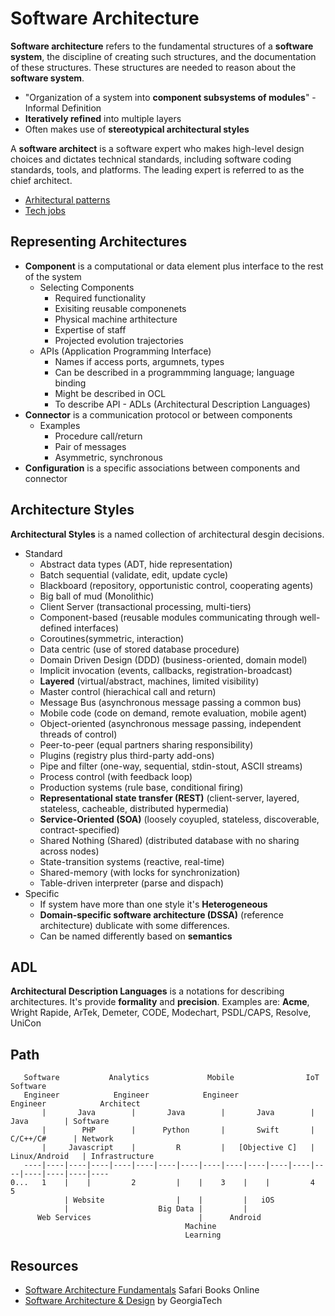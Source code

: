 # Software Architecture

**Software architecture** refers to the fundamental structures of a **software system**, the discipline of creating such structures, and the documentation of these structures. These structures are needed to reason about the **software system**.

- "Organization of a system into **component subsystems of modules**" - Informal Definition
- **Iteratively refined** into multiple layers
- Often makes use of **stereotypical architectural styles**

A **software architect** is a software expert who makes high-level design choices and dictates technical standards, including software coding standards, tools, and platforms. The leading expert is referred to as the chief architect.

- [Arhitectural patterns](/docs/misc/architectural-pattern.md)
- [Tech jobs](/docs/misc/tech-jobs.md)

## Representing Architectures

- **Component** is a computational or data element plus interface to the rest of the system
    - Selecting Components
        - Required functionality
        - Exisiting reusable componenets
        - Physical machine arthitecture
        - Expertise of staff
        - Projected evolution trajectories
    - APIs (Application Programming Interface)
        - Names if access ports, argumnets, types
        - Can be described in a programmming language; language binding
        - Might be described in OCL
        - To describe API - ADLs (Architectural Description Languages)
- **Connector** is a communication protocol or between components
    - Examples
        - Procedure call/return
        - Pair of messages
        - Asymmetric, synchronous
- **Configuration** is a specific associations between components and connector

## Architecture Styles

**Architectural Styles** is a named collection of architectural desgin decisions.

- Standard
    - Abstract data types (ADT, hide representation)
    - Batch sequential (validate, edit, update cycle)
    - Blackboard (repository, opportunistic control, cooperating agents)
    - Big ball of mud (Monolithic)
    - Client Server (transactional processing, multi-tiers)
    - Component-based (reusable modules communicating through well-defined interfaces)
    - Coroutines(symmetric, interaction)
    - Data centric (use of stored database procedure)
    - Domain Driven Design (DDD) (business-oriented, domain model)
    - Implicit invocation (events, callbacks, registration-broadcast)
    - **Layered** (virtual/abstract, machines, limited visibility)
    - Master control (hierachical call and return)
    - Message Bus (asynchronous message passing a common bus)
    - Mobile code (code on demand, remote evaluation, mobile agent)
    - Object-oriented (asynchronous message passing, independent threads of control)
    - Peer-to-peer (equal partners sharing responsibility)
    - Plugins (registry plus third-party add-ons)
    - Pipe and filter (one-way, sequential, stdin-stout, ASCII streams)
    - Process control (with feedback loop)
    - Production systems (rule base, conditional firing)
    - **Representational state transfer (REST)** (client-server, layered, stateless, cacheable, distributed hypermedia)
    - **Service-Oriented (SOA)** (loosely coyupled, stateless, discoverable, contract-specified)
    - Shared Nothing (Shared) (distributed database with no sharing across nodes)
    - State-transition systems (reactive, real-time)
    - Shared-memory (with locks for synchronization)
    - Table-driven interpreter (parse and dispach)
- Specific
    - If system have more than one style it's **Heterogeneous**
    - **Domain-specific software architecture (DSSA)** (reference architecture) dublicate with some differences.
    - Can be named differently based on **semantics**

##  ADL

**Architectural Description Languages** is a notations for describing architectures. It's provide **formality** and **precision**. Examples are: **Acme**, Wright Rapide, ArTek, Demeter, CODE, Modechart, PSDL/CAPS, Resolve, UniCon

## Path

       Software           Analytics             Mobile                IoT              Software
       Engineer            Engineer            Engineer            Engineer            Architect
           |       Java        |       Java        |       Java        |       Java        | Software
           |        PHP        |      Python       |       Swift       |     C/C++/C#      | Network
           |     Javascript    |         R         |   [Objective C]   |   Linux/Android   | Infrastructure
       ----|----|----|----|----|----|----|----|----|----|----|----|----|----|----|----|----|----
    0...   1    |    |         2         |    |    3    |    |         4                   5
                | Website                |    |         |   iOS
                |                    Big Data |         |         
          Web Services                        |      Android       
                                           Machine 
                                           Learning

## Resources

 - [Software Architecture Fundamentals](https://www.safaribooksonline.com/library/view/learning-path-software/9781491957974/) Safari Books Online
 - [Software Architecture & Design](https://www.udacity.com/course/software-architecture-design--ud821) by GeorgiaTech

